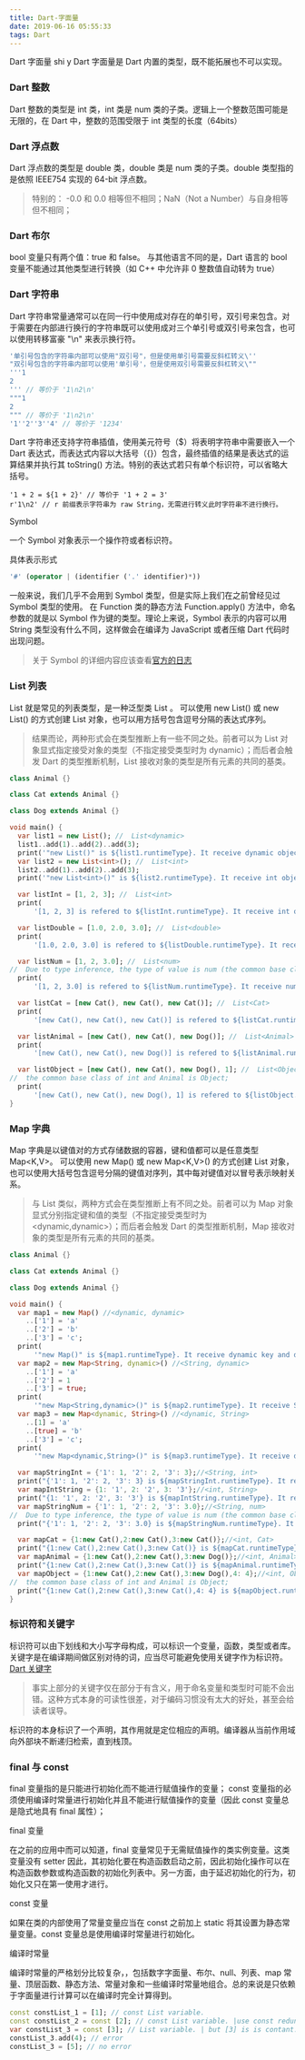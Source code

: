 ```yaml
---
title: Dart-字面量
date: 2019-06-16 05:55:33
tags: Dart
---
```


Dart 字面量
shi y
Dart 字面量是 Dart 内置的类型，既不能拓展也不可以实现。

### Dart 整数

Dart 整数的类型是 int 类，int 类是 num 类的子类。逻辑上一个整数范围可能是无限的，在 Dart 中，整数的范围受限于 int 类型的长度（64bits）


### Dart 浮点数

Dart 浮点数的类型是 double 类，double 类是 num 类的子类。double 类型指的是依照 IEEE754 实现的 64-bit 浮点数。

> 特别的： -0.0 和 0.0 相等但不相同；NaN（Not a Number）与自身相等但不相同；

### Dart 布尔

bool 变量只有两个值：true 和 false。
与其他语言不同的是，Dart 语言的 bool 变量不能通过其他类型进行转换（如 C++ 中允许非 0 整数值自动转为 true）

### Dart 字符串

Dart 字符串常量通常可以在同一行中使用成对存在的单引号，双引号来包含。对于需要在内部进行换行的字符串既可以使用成对三个单引号或双引号来包含，也可以使用转移富豪 "\n" 来表示换行符。


```dart
'单引号包含的字符串内部可以使用"双引号"，但是使用单引号需要反斜杠转义\''
"双引号包含的字符串内部可以使用'单引号'，但是使用双引号需要反斜杠转义\""
'''1
2
''' // 等价于 '1\n2\n'
"""1
2
""" // 等价于 '1\n2\n'
'1''2''3''4' // 等价于 '1234'
```
Dart 字符串还支持字符串插值，使用美元符号（$）将表明字符串中需要嵌入一个 Dart 表达式，而表达式内容以大括号（{}）包含，最终插值的结果是表达式的运算结果并执行其 toString() 方法。特别的表达式若只有单个标识符，可以省略大括号。


```
'1 + 2 = ${1 + 2}' // 等价于 '1 + 2 = 3'
r'1\n2' // r 前缀表示字符串为 raw String，无需进行转义此时字符串不进行换行。 
```

Symbol

一个 Symbol 对象表示一个操作符或者标识符。

具体表示形式

```dart
'#' (operator | (identifier ('.' identifier)*))
```

一般来说，我们几乎不会用到 Symbol 类型，但是实际上我们在之前曾经见过 Symbol 类型的使用。
在 Function 类的静态方法 Function.apply() 方法中，命名参数的就是以 Symbol
作为键的类型。理论上来说，Symbol 表示的内容可以用 String 类型没有什么不同，这样做会在编译为 JavaScript 或者压缩 Dart 代码时出现问题。

> 关于 Symbol 的详细内容应该查看[官方的日志](https://news.dartlang.org/2013/04/goodbye-invocationmirror-hello.html)


### List 列表

List 就是常见的列表类型，是一种泛型类 List<E> 。
可以使用 new List() 或 new List<E>() 的方式创建 List 对象，也可以用方括号包含逗号分隔的表达式序列。

> 结果而论，两种形式会在类型推断上有一些不同之处。前者可以为 List 对象显式指定接受对象的类型（不指定接受类型时为 dynamic）；而后者会触发 Dart 的类型推断机制，List 接收对象的类型是所有元素的共同的基类。

```dart
class Animal {}

class Cat extends Animal {}

class Dog extends Animal {}

void main() {
  var list1 = new List(); //  List<dynamic>
  list1..add(1)..add(2)..add(3);
  print('"new List()" is ${list1.runtimeType}. It receive dynamic object');
  var list2 = new List<int>(); //  List<int>
  list2..add(1)..add(2)..add(3);
  print('"new List<int>()" is ${list2.runtimeType}. It receive int object');

  var listInt = [1, 2, 3]; //  List<int>
  print(
      '[1, 2, 3] is refered to ${listInt.runtimeType}. It receive int object');

  var listDouble = [1.0, 2.0, 3.0]; //  List<double>
  print(
      '[1.0, 2.0, 3.0] is refered to ${listDouble.runtimeType}. It receive double object');

  var listNum = [1, 2, 3.0]; //  List<num>
//  Due to type inference, the type of value is num (the common base class of int and double);
  print(
      '[1, 2, 3.0] is refered to ${listNum.runtimeType}. It receive num object');

  var listCat = [new Cat(), new Cat(), new Cat()]; //  List<Cat>
  print(
      '[new Cat(), new Cat(), new Cat()] is refered to ${listCat.runtimeType}');

  var listAnimal = [new Cat(), new Cat(), new Dog()]; //  List<Animal>
  print(
      '[new Cat(), new Cat(), new Dog()] is refered to ${listAnimal.runtimeType}');

  var listObject = [new Cat(), new Cat(), new Dog(), 1]; //  List<Object>
//  the common base class of int and Animal is Object;
  print(
      '[new Cat(), new Cat(), new Dog(), 1] is refered to ${listObject.runtimeType}');
}


```

### Map 字典

Map 字典是以键值对的方式存储数据的容器，键和值都可以是任意类型 Map<K,V>。
可以使用 new Map() 或 new Map<K,V>() 的方式创建 List 对象，也可以使用大括号包含逗号分隔的键值对序列，其中每对键值对以冒号表示映射关系。

> 与 List 类似，两种方式会在类型推断上有不同之处。前者可以为 Map 对象显式分别指定键和值的类型（不指定接受类型时为 <dynamic,dynamic>）；而后者会触发 Dart 的类型推断机制，Map 接收对象的类型是所有元素的共同的基类。

```dart
class Animal {}

class Cat extends Animal {}

class Dog extends Animal {}

void main() {
  var map1 = new Map() //<dynamic, dynamic>
    ..['1'] = 'a'
    ..['2'] = 'b'
    ..['3'] = 'c';
  print(
      '"new Map()" is ${map1.runtimeType}. It receive dynamic key and dynamic value.');
  var map2 = new Map<String, dynamic>() //<String, dynamic>
    ..['1'] = 'a'
    ..['2'] = 1
    ..['3'] = true;
  print(
      '"new Map<String,dynamic>()" is ${map2.runtimeType}. It receive String key and dynamic value.');
  var map3 = new Map<dynamic, String>() //<dynamic, String>
    ..[1] = 'a'
    ..[true] = 'b'
    ..['3'] = 'c';
  print(
      '"new Map<dynamic,String>()" is ${map3.runtimeType}. It receive dynamic key and String value.');

  var mapStringInt = {'1': 1, '2': 2, '3': 3};//<String, int>
  print("{'1': 1, '2': 2, '3': 3} is ${mapStringInt.runtimeType}. It receive String key and int value." );
  var mapIntString = {1: '1', 2: '2', 3: '3'};//<int, String>
  print("{1: '1', 2: '2', 3: '3'} is ${mapIntString.runtimeType}. It receive int key and String value." );
  var mapStringNum = {'1': 1, '2': 2, '3': 3.0};//<String, num>
//  Due to type inference, the type of value is num (the common base class of int and double);
  print("{'1': 1, '2': 2, '3': 3.0} is ${mapStringNum.runtimeType}. It receive String key and num value." );

  var mapCat = {1:new Cat(),2:new Cat(),3:new Cat()};//<int, Cat>
  print("{1:new Cat(),2:new Cat(),3:new Cat()} is ${mapCat.runtimeType}. It receive int key and Cat value.");
  var mapAnimal = {1:new Cat(),2:new Cat(),3:new Dog()};//<int, Animal>
  print("{1:new Cat(),2:new Cat(),3:new Cat()} is ${mapAnimal.runtimeType}. It receive int key and Animal value.");
  var mapObject = {1:new Cat(),2:new Cat(),3:new Dog(),4: 4};//<int, Object>
//  the common base class of int and Animal is Object;
  print("{1:new Cat(),2:new Cat(),3:new Cat(),4: 4} is ${mapObject.runtimeType}. It receive int key and Object value.");
}
```

### 标识符和关键字

标识符可以由下划线和大小写字母构成，可以标识一个变量，函数，类型或者库。
关键字是在编译期间做区别对待的词，应当尽可能避免使用关键字作为标识符。 [Dart  关键字](https://dart.dev/guides/language/language-tour#keywords)

> 事实上部分的关键字仅在部分于有含义，用于命名变量和类型时可能不会出错。这种方式本身的可读性很差，对于编码习惯没有太大的好处，甚至会给读者误导。

标识符的本身标识了一个声明，其作用就是定位相应的声明。编译器从当前作用域向外部块不断递归检索，直到栈顶。



### final 与 const

final 变量指的是只能进行初始化而不能进行赋值操作的变量；
const 变量指的必须使用编译时常量进行初始化并且不能进行赋值操作的变量（因此 const 变量总是隐式地具有 final 属性）；

final 变量

在之前的应用中而可以知道，final 变量常见于无需赋值操作的类实例变量。这类变量没有 setter 因此，其初始化要在构造函数启动之前，因此初始化操作可以在构造函数参数或构造函数的初始化列表中。另一方面，由于延迟初始化的行为，初始化又只在第一使用才进行。

const 变量

如果在类的内部使用了常量变量应当在 const 之前加上 static 将其设置为静态常量变量。const 变量总是使用编译时常量进行初始化。


编译时常量

编译时常量的严格划分比较复杂，，包括数字字面量、布尔、null、列表、map 常量、顶层函数、静态方法、常量对象和一些编译时常量地组合。总的来说是只依赖于字面量进行计算可以在编译时完全计算得到。

```dart
const constList_1 = [1]; // const List variable. 
const constList_2 = const [2]; // const List variable. |use const redundantly
var constList_3 = const [3]; // List variable. | but [3] is is contant.
constList_3.add(4); // error
constList_3 = [5]; // no error
```